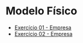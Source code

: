 <h1> Modelo Físico </h1>
<ul>
  <li> <a href = "https://github.com/josec-junior/UEPB/tree/main/BancoDeDadosI_2022.2/Exercicios/ModeloF%C3%ADsico/Exerc%C3%ADcio01"> Exercício 01 - Empresa </a> </li>
  <li> <a href = "https://github.com/josec-junior/UEPB/tree/main/BancoDeDadosI_2022.2/Exercicios/ModeloF%C3%ADsico/Exerc%C3%ADcio02"> Exercício 02 - Empresa </a> </li>
</ul>
